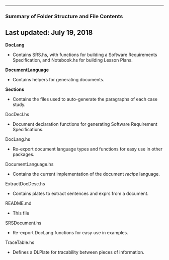 --------------------------------------------------
### Summary of Folder Structure and File Contents
Last updated: July 19, 2018
--------------------------------------------------

**DocLang**
  - Contains SRS.hs, with functions for building a Software Requirements Specification, and Notebook.hs for building Lesson Plans.

**DocumentLanguage**
  - Contains helpers for generating documents.

**Sections**
  - Contains the files used to auto-generate the paragraphs of each case study.

DocDecl.hs
  - Document declaration functions for generating Software Requirement Specifications.

DocLang.hs
  - Re-export document language types and functions for easy use in other packages.

DocumentLanguage.hs
  - Contains the current implementation of the document *recipe* language.

ExtractDocDesc.hs
  - Contains plates to extract sentences and exprs from a document.

README.md
  - This file

SRSDocument.hs
  - Re-export DocLang functions for easy use in examples.

TraceTable.hs
  - Defines a DLPlate for tracability between pieces of information.

